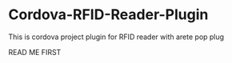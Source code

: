 # Cordova-RFID-Reader-Plugin
This is cordova project plugin for RFID reader with arete pop plug

READ ME FIRST
